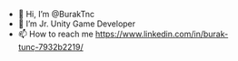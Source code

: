 - 👋 Hi, I’m @BurakTnc
- 🌱 I’m Jr. Unity Game Developer
- 📫 How to reach me https://www.linkedin.com/in/burak-tunç-7932b2219/

<!---
BurakTnc/BurakTnc is a ✨ special ✨ repository because its `README.md` (this file) appears on your GitHub profile.
You can click the Preview link to take a look at your changes.
--->
